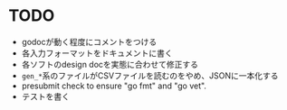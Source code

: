 # TODO

- godocが動く程度にコメントをつける
- 各入力フォーマットをドキュメントに書く
- 各ソフトのdesign docを実態に合わせて修正する
- `gen_*`系のファイルがCSVファイルを読むのをやめ、JSONに一本化する
- presubmit check to ensure "go fmt" and "go vet".
- テストを書く
